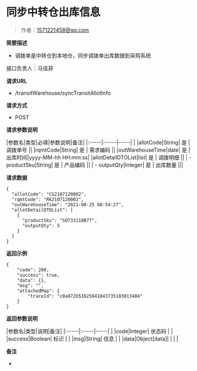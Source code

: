 # 同步中转仓出库信息

> 作者：1571221458@qq.com

**简要描述**

- 调拨单是中转仓到本地仓，同步调拨单出库数据到采购系统

接口负责人：马佳菲

**请求URL**
- /transitWarehouse/syncTransitAllotInfo

**请求方式**
- POST

**请求参数说明**

|参数名|类型|必填|参数说明|备注|
|:-----|:-----|-----| |
|allotCode|String| 是 | 调拨单号 ||
|rqmtCode|String| 是 | 需求编码 ||
|outWarehouseTime|date| 是 | 出库时间|yyyy-MM-hh HH:mm:ss|
|allotDetailDTOList|list| 是 | 调拨明细 ||
| - productSku|String| 是 | 产品编码 ||
| - outputQty|Integer| 是 | 出库数量 |||


**请求数据**
```
{
  "allotCode": "CG2107120002",
  "rqmtCode": "RK2107120002",
  "outWarehouseTime": "2021-08-25 08:54:27",
  "allotDetailDTOList": [
    {
      "productSku": "SQT33118B7T",
      "outputQty": 5
    }
  ]
}
```


**返回示例**

```
{
    "code": 200,
    "success": true,
    "data": {},
    "msg": "",
    "attachedMap": {
        "traceId": "c0a872b51625041843735103013484"
    }
}
```

**返回参数说明**

|参数名|类型|说明|备注|
|:-----|:-----|-----| |
|code|Integer| 状态码 |  |
|success|Boolean| 标识 |  |
|msg|String| 信息 |  |
|data|Object[data]| | | |

 **备注**

-